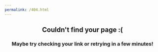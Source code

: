 ```yaml
---
permalink: /404.html
---
```

<h2 style="text-align: center;">Couldn't find your page :(</h1>
<h3 style="text-align: center;">Maybe try checking your link or retrying in a few minutes!</h3>
<title>404 | dmdtutorials.com</title>
<style>
h1 {
  background-color: white;
}
</style>

